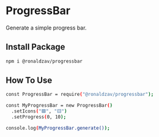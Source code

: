 # ProgressBar
Generate a simple progress bar.

## Install Package
```sh
npm i @ronaldzav/progressbar
```

## How To Use
```sh
const ProgressBar = require("@ronaldzav/progressbar");

const MyProgressBar = new ProgressBar()
  .setIcons("🟩", "🟨")
  .setProgress(0, 10);

console.log(MyProgressBar.generate());

```
